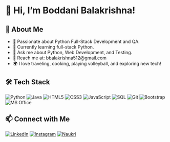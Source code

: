 # 👋 Hi, I’m Boddani Balakrishna!

## 🌟 About Me  
- 🚀 Passionate about Python Full-Stack Development and QA.  
- 🌱 Currently learning full-stack Python.  
- 💬 Ask me about Python, Web Development, and Testing.  
- 📧 Reach me at: bbalakrishna512@gmail.com  
- 🌍 I love traveling, cooking, playing volleyball, and exploring new tech!  

## 🛠️ Tech Stack  



![Python](https://img.shields.io/badge/-Python-3776AB?style=flat-square&logo=python&logoColor=white)
![Java](https://img.shields.io/badge/-Java-007396?style=flat-square&logo=openjdk&logoColor=white)
![HTML5](https://img.shields.io/badge/-HTML5-E34F26?style=flat-square&logo=html5&logoColor=white)
![CSS3](https://img.shields.io/badge/-CSS3-1572B6?style=flat-square&logo=css3&logoColor=white)
![JavaScript](https://img.shields.io/badge/-JavaScript-F7DF1E?style=flat-square&logo=javascript&logoColor=black)
![SQL](https://img.shields.io/badge/-SQL-4479A1?style=flat-square&logo=amazon-dynamodb&logoColor=white)
![Git](https://img.shields.io/badge/-Git-F05032?style=flat-square&logo=git&logoColor=white)
![Bootstrap](https://img.shields.io/badge/-Bootstrap-7952B3?style=flat-square&logo=bootstrap&logoColor=white)
![MS Office](https://img.shields.io/badge/-MS%20Office-D83B01?style=flat-square&logo=microsoft&logoColor=white)







## 📫 Connect with Me  
[![LinkedIn](https://img.shields.io/badge/-LinkedIn-0A66C2?style=flat-square&logo=linkedin&logoColor=white)](https://www.linkedin.com/in/balakrishna-boddani-357665219/)  [![Instagram](https://img.shields.io/badge/-Instagram-E4405F?style=flat-square&logo=instagram&logoColor=white)](https://www.instagram.com/i_am_kr_i_sh_n_a/?hl=en)  [![Naukri](https://img.shields.io/badge/-Naukri-0056D2?style=flat-square&logo=about.me&logoColor=white)](https://www.naukri.com/mnjuser/profile)
